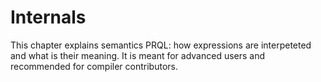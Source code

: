 # Internals

This chapter explains semantics PRQL: how expressions are interpeteted and what
is their meaning. It is meant for advanced users and recommended for compiler
contributors.
